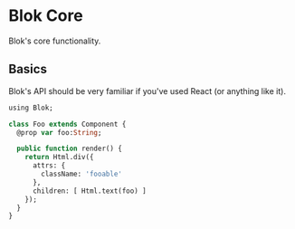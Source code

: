 Blok Core
=========

Blok's core functionality.

Basics
------

Blok's API should be very familiar if you've used React (or anything like it). 

```haxe
using Blok;

class Foo extends Component {
  @prop var foo:String;

  public function render() {
    return Html.div({
      attrs: {
        className: 'fooable'
      },
      children: [ Html.text(foo) ]
    });
  }
}
```
